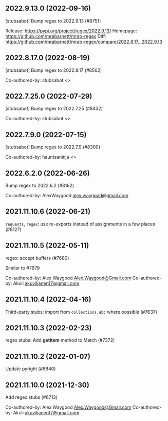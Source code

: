## 2022.9.13.0 (2022-09-16)

[stubsabot] Bump regex to 2022.9.13 (#8751)

Release: https://pypi.org/project/regex/2022.9.13/
Homepage: https://github.com/mrabarnett/mrab-regex
Diff: https://github.com/mrabarnett/mrab-regex/compare/2022.8.17...2022.9.13

## 2022.8.17.0 (2022-08-19)

[stubsabot] Bump regex to 2022.8.17 (#8562)

Co-authored-by: stubsabot <>

## 2022.7.25.0 (2022-07-29)

[stubsabot] Bump regex to 2022.7.25 (#8432)

Co-authored-by: stubsabot <>

## 2022.7.9.0 (2022-07-15)

[stubsabot] Bump regex to 2022.7.9 (#8300)

Co-authored-by: hauntsaninja <>

## 2022.6.2.0 (2022-06-26)

Bump regex to 2022.6.2 (#8162)

Co-authored-by: AlexWaygood <alex.waygood@gmail.com>

## 2021.11.10.6 (2022-06-21)

`requests`, `regex`: use re-exports instead of assignments in a few places (#8127)

## 2021.11.10.5 (2022-05-11)

regex: accept buffers (#7680)

Similar to #7679

Co-authored-by: Alex Waygood <Alex.Waygood@Gmail.com>
Co-authored-by: Akuli <akuviljanen17@gmail.com>

## 2021.11.10.4 (2022-04-16)

Third-party stubs: import from `collections.abc` where possible (#7637)

## 2021.11.10.3 (2022-02-23)

regex stubs: Add __getitem__ method to Match (#7372)

## 2021.11.10.2 (2022-01-07)

Update pyright (#6840)

## 2021.11.10.0 (2021-12-30)

Add regex stubs (#6713)

Co-authored-by: Alex Waygood <Alex.Waygood@Gmail.com>
Co-authored-by: Akuli <akuviljanen17@gmail.com>

